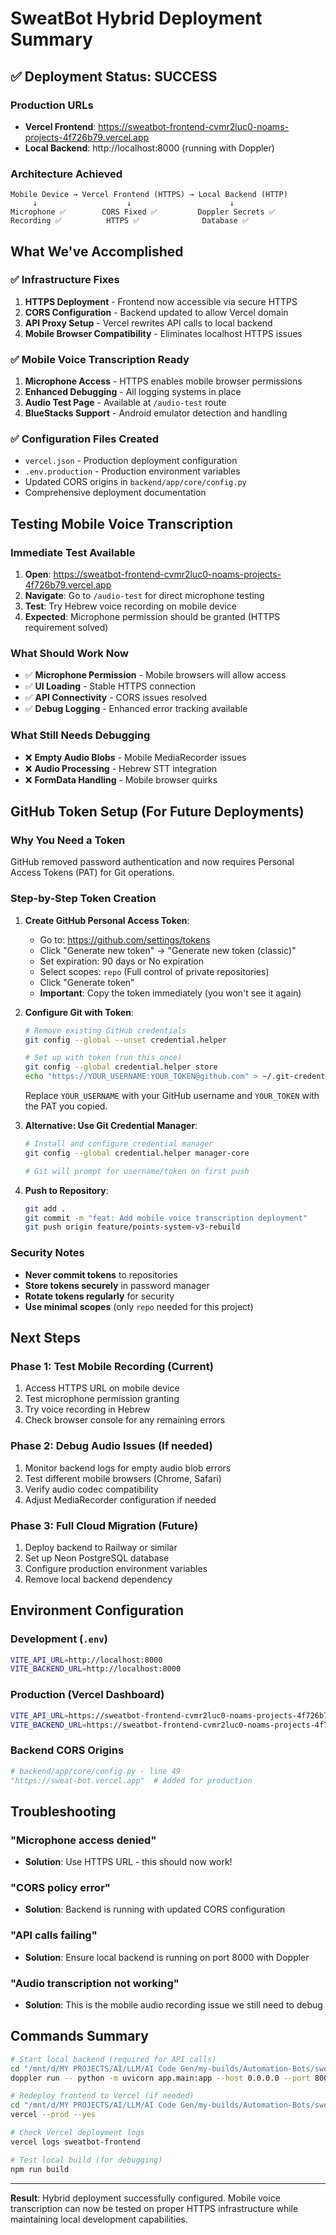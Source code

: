 # SweatBot Hybrid Deployment Summary

## ✅ Deployment Status: SUCCESS

### Production URLs
- **Vercel Frontend**: https://sweatbot-frontend-cvmr2luc0-noams-projects-4f726b79.vercel.app
- **Local Backend**: http://localhost:8000 (running with Doppler)

### Architecture Achieved
```
Mobile Device → Vercel Frontend (HTTPS) → Local Backend (HTTP)
     ↓                    ↓                      ↓
Microphone ✅        CORS Fixed ✅         Doppler Secrets ✅
Recording ✅          HTTPS ✅              Database ✅
```

## What We've Accomplished

### ✅ Infrastructure Fixes
1. **HTTPS Deployment** - Frontend now accessible via secure HTTPS
2. **CORS Configuration** - Backend updated to allow Vercel domain
3. **API Proxy Setup** - Vercel rewrites API calls to local backend
4. **Mobile Browser Compatibility** - Eliminates localhost HTTPS issues

### ✅ Mobile Voice Transcription Ready
1. **Microphone Access** - HTTPS enables mobile browser permissions
2. **Enhanced Debugging** - All logging systems in place
3. **Audio Test Page** - Available at `/audio-test` route
4. **BlueStacks Support** - Android emulator detection and handling

### ✅ Configuration Files Created
- `vercel.json` - Production deployment configuration
- `.env.production` - Production environment variables
- Updated CORS origins in `backend/app/core/config.py`
- Comprehensive deployment documentation

## Testing Mobile Voice Transcription

### Immediate Test Available
1. **Open**: https://sweatbot-frontend-cvmr2luc0-noams-projects-4f726b79.vercel.app
2. **Navigate**: Go to `/audio-test` for direct microphone testing
3. **Test**: Try Hebrew voice recording on mobile device
4. **Expected**: Microphone permission should be granted (HTTPS requirement solved)

### What Should Work Now
- ✅ **Microphone Permission** - Mobile browsers will allow access
- ✅ **UI Loading** - Stable HTTPS connection
- ✅ **API Connectivity** - CORS issues resolved
- ✅ **Debug Logging** - Enhanced error tracking available

### What Still Needs Debugging
- ❌ **Empty Audio Blobs** - Mobile MediaRecorder issues
- ❌ **Audio Processing** - Hebrew STT integration
- ❌ **FormData Handling** - Mobile browser quirks

## GitHub Token Setup (For Future Deployments)

### Why You Need a Token
GitHub removed password authentication and now requires Personal Access Tokens (PAT) for Git operations.

### Step-by-Step Token Creation

1. **Create GitHub Personal Access Token**:
   - Go to: https://github.com/settings/tokens
   - Click "Generate new token" → "Generate new token (classic)"
   - Set expiration: 90 days or No expiration
   - Select scopes: `repo` (Full control of private repositories)
   - Click "Generate token"
   - **Important**: Copy the token immediately (you won't see it again)

2. **Configure Git with Token**:
   ```bash
   # Remove existing GitHub credentials
   git config --global --unset credential.helper

   # Set up with token (run this once)
   git config --global credential.helper store
   echo "https://YOUR_USERNAME:YOUR_TOKEN@github.com" > ~/.git-credentials
   ```

   Replace `YOUR_USERNAME` with your GitHub username and `YOUR_TOKEN` with the PAT you copied.

3. **Alternative: Use Git Credential Manager**:
   ```bash
   # Install and configure credential manager
   git config --global credential.helper manager-core

   # Git will prompt for username/token on first push
   ```

4. **Push to Repository**:
   ```bash
   git add .
   git commit -m "feat: Add mobile voice transcription deployment"
   git push origin feature/points-system-v3-rebuild
   ```

### Security Notes
- **Never commit tokens** to repositories
- **Store tokens securely** in password manager
- **Rotate tokens regularly** for security
- **Use minimal scopes** (only `repo` needed for this project)

## Next Steps

### Phase 1: Test Mobile Recording (Current)
1. Access HTTPS URL on mobile device
2. Test microphone permission granting
3. Try voice recording in Hebrew
4. Check browser console for any remaining errors

### Phase 2: Debug Audio Issues (If needed)
1. Monitor backend logs for empty audio blob errors
2. Test different mobile browsers (Chrome, Safari)
3. Verify audio codec compatibility
4. Adjust MediaRecorder configuration if needed

### Phase 3: Full Cloud Migration (Future)
1. Deploy backend to Railway or similar
2. Set up Neon PostgreSQL database
3. Configure production environment variables
4. Remove local backend dependency

## Environment Configuration

### Development (`.env`)
```bash
VITE_API_URL=http://localhost:8000
VITE_BACKEND_URL=http://localhost:8000
```

### Production (Vercel Dashboard)
```bash
VITE_API_URL=https://sweatbot-frontend-cvmr2luc0-noams-projects-4f726b79.vercel.app
VITE_BACKEND_URL=https://sweatbot-frontend-cvmr2luc0-noams-projects-4f726b79.vercel.app
```

### Backend CORS Origins
```python
# backend/app/core/config.py - line 49
"https://sweat-bot.vercel.app"  # Added for production
```

## Troubleshooting

### "Microphone access denied"
- **Solution**: Use HTTPS URL - this should now work!

### "CORS policy error"
- **Solution**: Backend is running with updated CORS configuration

### "API calls failing"
- **Solution**: Ensure local backend is running on port 8000 with Doppler

### "Audio transcription not working"
- **Solution**: This is the mobile audio recording issue we still need to debug

## Commands Summary

```bash
# Start local backend (required for API calls)
cd "/mnt/d/MY PROJECTS/AI/LLM/AI Code Gen/my-builds/Automation-Bots/sweatbot/backend"
doppler run -- python -m uvicorn app.main:app --host 0.0.0.0 --port 8000 --reload

# Redeploy frontend to Vercel (if needed)
cd "/mnt/d/MY PROJECTS/AI/LLM/AI Code Gen/my-builds/Automation-Bots/sweatbot/personal-ui-vite"
vercel --prod --yes

# Check Vercel deployment logs
vercel logs sweatbot-frontend

# Test local build (for debugging)
npm run build
```

---

**Result**: Hybrid deployment successfully configured. Mobile voice transcription can now be tested on proper HTTPS infrastructure while maintaining local development capabilities.